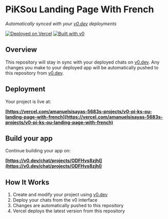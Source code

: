 # PiKSou Landing Page With French

*Automatically synced with your [v0.dev](https://v0.dev) deployments*

[![Deployed on Vercel](https://img.shields.io/badge/Deployed%20on-Vercel-black?style=for-the-badge&logo=vercel)](https://vercel.com/amanuelsisayas-5683s-projects/v0-pi-ks-ou-landing-page-with-french)
[![Built with v0](https://img.shields.io/badge/Built%20with-v0.dev-black?style=for-the-badge)](https://v0.dev/chat/projects/ODFHvs8zjhI)

## Overview

This repository will stay in sync with your deployed chats on [v0.dev](https://v0.dev).
Any changes you make to your deployed app will be automatically pushed to this repository from [v0.dev](https://v0.dev).

## Deployment

Your project is live at:

**[https://vercel.com/amanuelsisayas-5683s-projects/v0-pi-ks-ou-landing-page-with-french](https://vercel.com/amanuelsisayas-5683s-projects/v0-pi-ks-ou-landing-page-with-french)**

## Build your app

Continue building your app on:

**[https://v0.dev/chat/projects/ODFHvs8zjhI](https://v0.dev/chat/projects/ODFHvs8zjhI)**

## How It Works

1. Create and modify your project using [v0.dev](https://v0.dev)
2. Deploy your chats from the v0 interface
3. Changes are automatically pushed to this repository
4. Vercel deploys the latest version from this repository
